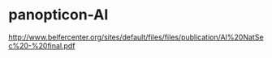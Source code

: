 # panopticon-AI

http://www.belfercenter.org/sites/default/files/files/publication/AI%20NatSec%20-%20final.pdf
